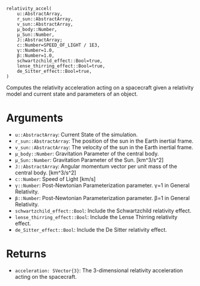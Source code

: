 ```
relativity_accel(
    u::AbstractArray,
    r_sun::AbstractArray,
    v_sun::AbstractArray,
    μ_body::Number,
    μ_Sun::Number,
    J::AbstractArray;
    c::Number=SPEED_OF_LIGHT / 1E3,
    γ::Number=1.0,
    β::Number=1.0,
    schwartzchild_effect::Bool=true,
    lense_thirring_effect::Bool=true,
    de_Sitter_effect::Bool=true,
)
```

Computes the relativity acceleration acting on a spacecraft given a relativity model and current state and  parameters of an object.

# Arguments

  * `u::AbstractArray`: Current State of the simulation.
  * `r_sun::AbstractArray`: The position of the sun in the Earth inertial frame.
  * `v_sun::AbstractArray`: The velocity of the sun in the Earth inertial frame.
  * `μ_body::Number`: Gravitation Parameter of the central body.
  * `μ_Sun::Number`: Gravitation Parameter of the Sun. [km^3/s^2]
  * `J::AbstractArray`: Angular momentum vector per unit mass of the central body. [km^3/s^2]
  * `c::Number`: Speed of Light [km/s]
  * `γ::Number`: Post-Newtonian Parameterization parameter. γ=1 in General Relativity.
  * `β::Number`: Post-Newtonian Parameterization parameter. β=1 in General Relativity.
  * `schwartzchild_effect::Bool`: Include the Schwartzchild relativity effect.
  * `lense_thirring_effect::Bool`: Include the Lense Thirring relativity effect.
  * `de_Sitter_effect::Bool`: Include the De Sitter relativity effect.

# Returns

  * `acceleration: SVector{3}`: The 3-dimensional relativity acceleration acting on the spacecraft.
